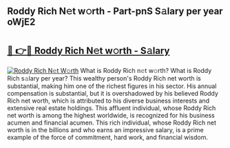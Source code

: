 ## Roddy Rich N𝚎t w𝚘rth - Part-pnS S𝚊lary per year oWjE2

# <h2><a href="http://gc4ak6.nevu.top/?p=Roddy+Rich">🔗 👉🔴 Roddy Rich N𝚎t w𝚘rth - S𝚊lary</a></h2>

[![Roddy Rich N𝚎t W𝚘rth](https://i.imgur.com/Oavwk0R.jpeg)](http://gc4ak6.nevu.top/?p=Roddy+Rich)
What is Roddy Rich n𝚎t w𝚘rth? What is Roddy Rich s𝚊lary per year?
This wealthy person's Roddy Rich net worth is substantial, making him one of the richest figures in his sector. His annual compensation is substantial, but it is overshadowed by his believed Roddy Rich net worth, which is attributed to his diverse business interests and extensive real estate holdings. This affluent individual, whose Roddy Rich net worth is among the highest worldwide, is recognized for his business acumen and financial acumen. This rich individual, whose Roddy Rich net worth is in the billions and who earns an impressive salary, is a prime example of the force of commitment, hard work, and financial wisdom.
